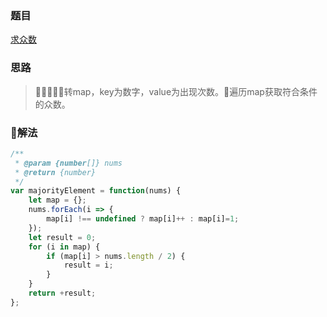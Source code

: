 ### 题目

[求众数](https://leetcode-cn.com/problems/majority-element/)

### 思路

> 转map，key为数字，value为出现次数。遍历map获取符合条件的众数。

### 解法

```js
/**
 * @param {number[]} nums
 * @return {number}
 */
var majorityElement = function(nums) {
    let map = {};
    nums.forEach(i => {
        map[i] !== undefined ? map[i]++ : map[i]=1;
    });
    let result = 0;
    for (i in map) {
        if (map[i] > nums.length / 2) {
            result = i;
        }
    }
    return +result;
};
```
